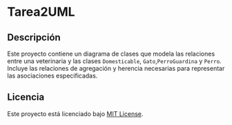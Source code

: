 # Tarea2UML

## Descripción
Este proyecto contiene un diagrama de clases que modela las relaciones entre una veterinaria y las clases `Domesticable`, `Gato`,`PerroGuardina`  y `Perro`. Incluye las relaciones de agregación y herencia necesarias para representar las asociaciones especificadas.

## Licencia
Este proyecto está licenciado bajo [MIT License](https://opensource.org/licenses/MIT).
